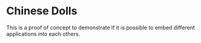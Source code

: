 Chinese Dolls
=============

This is a proof of concept to demonstrate if it is possible to embed
different applications into each others.